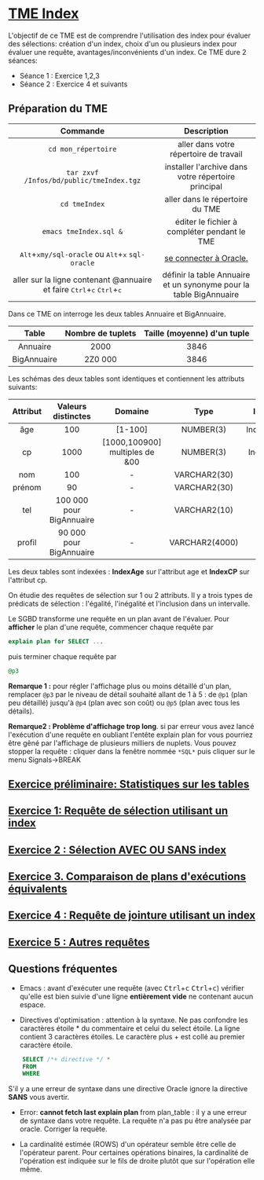  # [TME Index](http://www-bd.lip6.fr/wiki/site/enseignement/master/bdr/tmeindex)


L'objectif de ce TME est de comprendre l'utilisation des index pour évaluer des sélections: création d'un index, choix d'un ou plusieurs index pour évaluer une requête, avantages/inconvénients d'un index. Ce TME dure 2 séances:

- Séance 1 : Exercice 1,2,3
- Séance 2 : Exercice 4 et suivants

## Préparation du TME

| Commande      | Description  |
| :------------:|:------------:|
| `cd mon_répertoire` | aller dans votre répertoire de travail |
| `tar zxvf /Infos/bd/public/tmeIndex.tgz` | installer l'archive dans votre répertoire principal |
| `cd tmeIndex` | aller dans le répertoire du TME |
| `emacs tmeIndex.sql &` | éditer le fichier à compléter pendant le TME |
| <kbd>Alt</kbd>+<kbd>x</kbd>`my/sql-oracle` ou <kbd>Alt</kbd>+<kbd>x</kbd> `sql-oracle` | [se connecter à Oracle.](http://www-bd.lip6.fr/wiki/site/enseignement/documentation/oracle/connexionoracle) |
| aller sur la ligne contenant @annuaire et faire <kbd>Ctrl</kbd>+<kbd>c</kbd> <kbd>Ctrl</kbd>+<kbd>c</kbd> | définir la table Annuaire et un synonyme pour la table BigAnnuaire |

Dans ce TME on interroge les deux tables Annuaire et BigAnnuaire.

| Table         | Nombre de tuplets  | Taille (moyenne) d'un tuple |
|:-------------:|:------------------:|:------------------:|
|Annuaire|2000|3846|
|BigAnnuaire|2Z0 000|3846|

Les schémas des deux tables sont identiques et contiennent les attributs suivants:

| Attribut | Valeurs distinctes | Domaine | Type | Index |
|:--------:|:------------------:|:-------:|:----:|:-----:|
| âge | 100 | [1-100] | NUMBER(3) | IndexAge |
| cp | 1000 | [1000,100900] multiples de &00 | NUMBER(3) | IndexCP |
| nom | 100 | - | VARCHAR2(30) | - |
| prénom | 90 | - | VARCHAR2(30) | - |
| tel | 100 000 pour BigAnnuaire | - | VARCHAR2(10) | - |
| profil | 90 000 pour BigAnnuaire | - | VARCHAR2(4000) | - |

Les deux tables sont indexées : **IndexAge** sur l'attribut age et **IndexCP** sur l'attribut cp.

On étudie des requêtes de sélection sur 1 ou 2 attributs. Il y a trois types de prédicats de sélection : l'égalité, l'inégalité et l'inclusion dans un intervalle.

Le SGBD transforme une requête en un plan avant de l'évaluer. Pour **afficher** le plan d'une requête, commencer chaque requête par

```sql
explain plan for SELECT ... 
```

puis terminer chaque requête par 

```sql
@p3
```

**Remarque 1 :**  pour régler l'affichage plus ou moins détaillé d'un plan, remplacer `@p3` par le niveau de détail souhaité allant de 1 à 5 : de `@p1` (plan peu détaillé) jusqu'à `@p4` (plan avec son coût) ou `@p5` (plan avec tous les détails).

**Remarque2 :** **Problème d'affichage trop long**. si par erreur vous avez lancé l'exécution d'une requête en oubliant l'entête explain plan for vous pourriez être gêné par l'affichage de plusieurs milliers de nuplets. Vous pouvez stopper la requête : cliquer dans la fenêtre nommée `*SQL*` puis cliquer sur le menu Signals→BREAK
 
## [Exercice préliminaire: Statistiques sur les tables](Exercice0.md)

## [Exercice 1:  Requête de sélection utilisant un index](Exercice1.md)

## [Exercice 2 : Sélection AVEC OU SANS index](Exercice2.md)

## [Exercice 3. Comparaison de plans d'exécutions équivalents](Exercice3.md)

## [Exercice 4 : Requête de jointure utilisant un index](Exercice4.md)

## [Exercice 5 : Autres requêtes](Exercice5.md)

## Questions fréquentes

- Emacs : avant d'exécuter une requête (avec <kbd>Ctrl</kbd>+<kbd>c</kbd> <kbd>Ctrl</kbd>+<kbd>c</kbd>) vérifier qu'elle est bien suivie d'une ligne **entièrement vide** ne contenant aucun espace.

- Directives d'optimisation : attention à la syntaxe. Ne pas confondre les caractères étoile * du commentaire et celui du select étoile. La ligne contient 3 caractères étoiles. Le caractère plus + est collé au premier caractère étoile.

```sql
    SELECT /*+ directive */ *
    FROM 
    WHERE
```

S'il y a une erreur de syntaxe dans une directive Oracle ignore la directive **SANS** vous avertir.

- Error: **cannot fetch last explain plan** from plan_table : il y a une erreur de syntaxe dans votre requête. La requête n'a pas pu être analysée par oracle. Corriger la requête.

- La cardinalité estimée (ROWS) d'un opérateur semble être celle de l'opérateur parent. Pour certaines opérations binaires, la cardinalité de l'opération est indiquée sur le fils de droite plutôt que sur l'opération elle même.